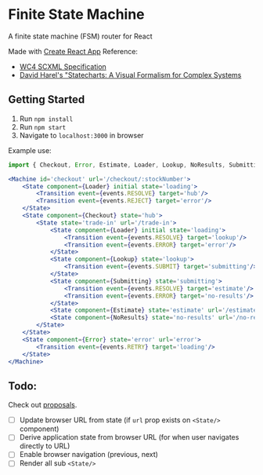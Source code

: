 # Finite State Machine
A finite state machine (FSM) router for React

Made with [Create React App](./CRA.md)
Reference: 
- [WC4 SCXML Specification](https://www.w3.org/TR/scxml/)
- [David Harel's "Statecharts: A Visual Formalism for Complex Systems](http://www.inf.ed.ac.uk/teaching/courses/seoc/2005_2006/resources/statecharts.pdf)

## Getting Started
1. Run `npm install`
2. Run `npm start`
3. Navigate to `localhost:3000` in browser

Example use:
```jsx
import { Checkout, Error, Estimate, Loader, Lookup, NoResults, Submitting } from 'components';

<Machine id='checkout' url='/checkout/:stockNumber'>
    <State component={Loader} initial state='loading'>
        <Transition event={events.RESOLVE} target='hub'/>
        <Transition event={events.REJECT} target='error'/>
    </State>
    <State component={Checkout} state='hub'>
        <State state='trade-in' url='/trade-in'>
            <State component={Loader} initial state='loading'>
                <Transition event={events.RESOLVE} target='lookup'/>
                <Transition event={events.ERROR} target='error'/>
            </State>
            <State component={Lookup} state='lookup'>
                <Transition event={events.SUBMIT} target='submitting'/>
            </State>
            <State component={Submitting} state='submitting'>
                <Transition event={events.RESOLVE} target='estimate'/>
                <Transition event={events.ERROR} target='no-results'/>
            </State>
            <State component={Estimate} state='estimate' url='/estimate'/>
            <State component={NoResults} state='no-results' url='/no-results'/>
        </State>
    </State>
    <State component={Error} state='error' url='error'>
        <Transition event={events.RETRY} target='loading'/>
    </State>
</Machine>
```

## Todo:
Check out [proposals](./proposals.md).
- [ ] Update browser URL from state (if `url` prop exists on `<State/>` component)
- [ ] Derive application state from browser URL (for when user navigates directly to URL)
- [ ] Enable browser navigation (previous, next)
- [ ] Render all sub `<State/>`
